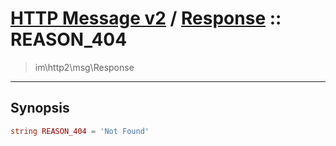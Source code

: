 # [HTTP Message v2](http2.md) / [Response](http2-Response.md) :: REASON_404
 > im\http2\msg\Response
____

## Synopsis
```php
string REASON_404 = 'Not Found'
```
